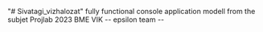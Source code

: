 "# Sivatagi_vizhalozat" 
fully functional console application
modell from the subjet Projlab 2023 BME VIK
-- epsilon team --
